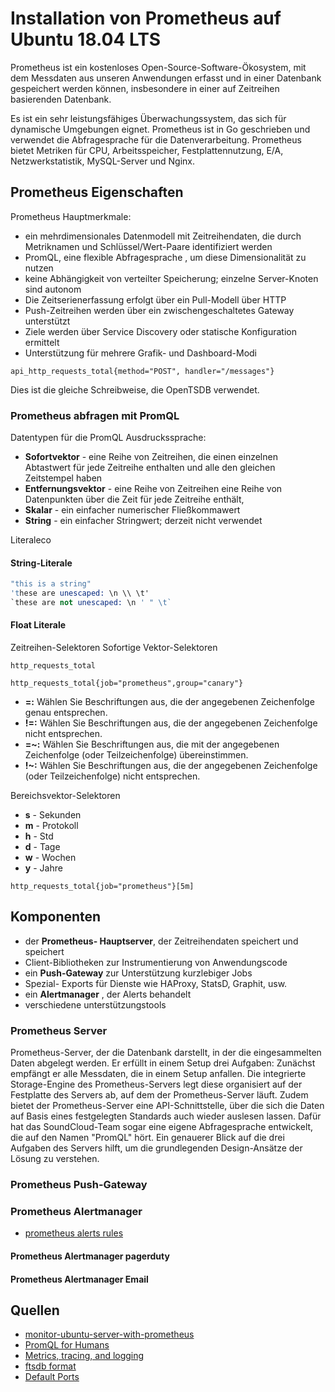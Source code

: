 # Installation von  Prometheus auf Ubuntu 18.04 LTS

Prometheus ist ein kostenloses Open-Source-Software-Ökosystem,
mit dem Messdaten aus unseren Anwendungen erfasst und in einer Datenbank gespeichert werden können,
insbesondere in einer auf Zeitreihen basierenden Datenbank.

Es ist ein sehr leistungsfähiges Überwachungssystem,
das sich für dynamische Umgebungen eignet.
Prometheus ist in Go geschrieben und verwendet die Abfragesprache für die Datenverarbeitung.
Prometheus bietet Metriken für CPU, Arbeitsspeicher, Festplattennutzung, E/A, Netzwerkstatistik, MySQL-Server und Nginx.

## Prometheus Eigenschaften

Prometheus Hauptmerkmale:

* ein mehrdimensionales Datenmodell mit Zeitreihendaten, die durch Metriknamen und Schlüssel/Wert-Paare identifiziert werden
* PromQL, eine flexible Abfragesprache , um diese Dimensionalität zu nutzen
* keine Abhängigkeit von verteilter Speicherung; einzelne Server-Knoten sind autonom
* Die Zeitserienerfassung erfolgt über ein Pull-Modell über HTTP
* Push-Zeitreihen werden über ein zwischengeschaltetes Gateway unterstützt
* Ziele werden über Service Discovery oder statische Konfiguration ermittelt
* Unterstützung für mehrere Grafik- und Dashboard-Modi

`api_http_requests_total{method="POST", handler="/messages"}`

Dies ist die gleiche Schreibweise, die OpenTSDB verwendet.

### Prometheus abfragen mit PromQL

Datentypen für die PromQL Ausdruckssprache:

* **Sofortvektor** - eine Reihe von Zeitreihen, die einen einzelnen Abtastwert für jede Zeitreihe enthalten und alle den gleichen Zeitstempel haben
* **Entfernungsvektor** - eine Reihe von Zeitreihen eine Reihe von Datenpunkten über die Zeit für jede Zeitreihe enthält,
* **Skalar** - ein einfacher numerischer Fließkommawert
* **String** - ein einfacher Stringwert; derzeit nicht verwendet

Literaleco

#### String-Literale

```s
"this is a string"
'these are unescaped: \n \\ \t'
`these are not unescaped: \n ' " \t`
```

#### Float Literale

Zeitreihen-Selektoren
Sofortige Vektor-Selektoren

`http_requests_total`

`http_requests_total{job="prometheus",group="canary"}`

* **=:** Wählen Sie Beschriftungen aus, die der angegebenen Zeichenfolge genau entsprechen.
* **!=:** Wählen Sie Beschriftungen aus, die der angegebenen Zeichenfolge nicht entsprechen.
* **=~:** Wählen Sie Beschriftungen aus, die mit der angegebenen Zeichenfolge (oder Teilzeichenfolge) übereinstimmen.
* **!~:** Wählen Sie Beschriftungen aus, die der angegebenen Zeichenfolge (oder Teilzeichenfolge) nicht entsprechen.

Bereichsvektor-Selektoren

* **s** - Sekunden
* **m** - Protokoll
* **h** - Std
* **d** - Tage
* **w** - Wochen
* **y** - Jahre

`http_requests_total{job="prometheus"}[5m]`

## Komponenten

* der **Prometheus- Hauptserver**, der Zeitreihendaten speichert und speichert
* Client-Bibliotheken zur Instrumentierung von Anwendungscode
* ein **Push-Gateway** zur Unterstützung kurzlebiger Jobs
* Spezial- Exports für Dienste wie HAProxy, StatsD, Graphit, usw.
* ein **Alertmanager** , der Alerts behandelt
* verschiedene unterstützungstools

### Prometheus Server

Prometheus-Server, der die Datenbank darstellt, in der die eingesammelten Daten abgelegt werden.
Er erfüllt in einem Setup drei Aufgaben: Zunächst empfängt er alle Messdaten, die in einem Setup anfallen.
Die integrierte Storage-Engine des Prometheus-Servers legt diese organisiert auf der Festplatte des Servers ab, auf dem der Prometheus-Server läuft.
Zudem bietet der Prometheus-Server eine API-Schnittstelle, über die sich die Daten auf Basis eines festgelegten Standards auch wieder auslesen lassen.
Dafür hat das SoundCloud-Team sogar eine eigene Abfragesprache entwickelt, die auf den Namen "PromQL" hört. Ein genauerer Blick auf die drei Aufgaben des Servers hilft, um die grundlegenden Design-Ansätze der Lösung zu verstehen.

### Prometheus Push-Gateway

### Prometheus Alertmanager

* [prometheus alerts rules](https://awesome-prometheus-alerts.grep.to/rules)

#### Prometheus Alertmanager pagerduty

#### Prometheus Alertmanager Email

## Quellen

* [monitor-ubuntu-server-with-prometheus](https://www.howtoforge.com/tutorial/monitor-ubuntu-server-with-prometheus/)
* [PromQL for Humans](https://timber.io/blog/promql-for-humans/)
* [Metrics, tracing, and logging](https://peter.bourgon.org/blog/2017/02/21/metrics-tracing-and-logging.html)
* [ftsdb format](https://github.com/prometheus/prometheus/blob/master/tsdb/docs/format/README.md)
* [Default Ports](https://github.com/prometheus/prometheus/wiki/Default-port-allocations)
